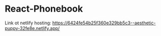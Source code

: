 # React-Phonebook

Link ot netlify hosting: https://6424fe54b25f360e329bb5c3--aesthetic-puppy-32fe8e.netlify.app/
